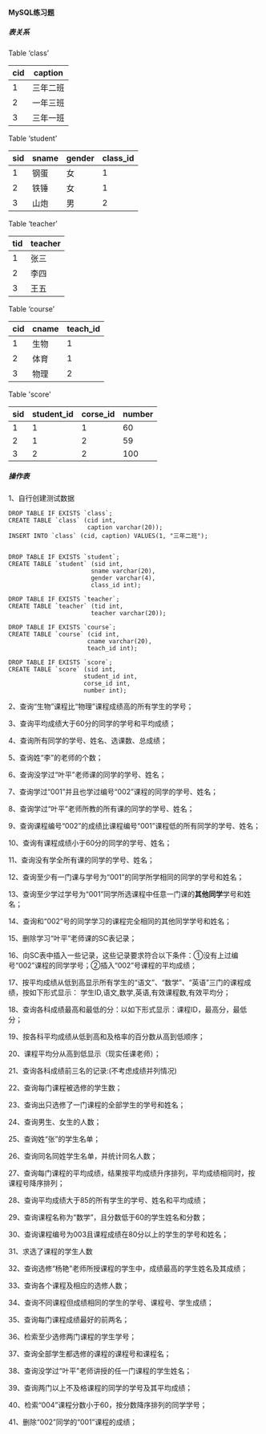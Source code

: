 #### MySQL练习题

##### 表关系

Table ‘class’

| cid  | caption  |
| ---- | -------- |
| 1    | 三年二班 |
| 2    | 一年三班 |
| 3    | 三年一班 |

Table ‘student’

| sid  | sname | gender | class_id |
| ---- | ----- | ------ | -------- |
| 1    | 钢蛋  | 女     | 1        |
| 2    | 铁锤  | 女     | 1        |
| 3    | 山炮  | 男     | 2        |

Table ‘teacher’

| tid  | teacher |
| ---- | ------- |
| 1    | 张三    |
| 2    | 李四    |
| 3    | 王五    |

Table ‘course’

| cid  | cname | teach_id |
| ---- | ----- | -------- |
| 1    | 生物  | 1        |
| 2    | 体育  | 1        |
| 3    | 物理  | 2        |

Table 'score'

| sid  | student_id | corse_id | number |
| ---- | ---------- | -------- | ------ |
| 1    | 1          | 1        | 60     |
| 2    | 1          | 2        | 59     |
| 3    | 2          | 2        | 100    |

##### 操作表

1、自行创建测试数据

```MYSQL
DROP TABLE IF EXISTS `class`;
CREATE TABLE `class` (cid int, 
                      caption varchar(20));
INSERT INTO `class` (cid, caption) VALUES(1, "三年二班");

                      
DROP TABLE IF EXISTS `student`;                      
CREATE TABLE `student` (sid int,
                       sname varchar(20),
                       gender varchar(4),
                       class_id int);
                       
DROP TABLE IF EXISTS `teacher`;                       
CREATE TABLE `teacher` (tid int,
                       teacher varchar(20));
                       
DROP TABLE IF EXISTS `course`;                          
CREATE TABLE `course` (cid int,
                      cname varchar(20),
                      teach_id int);
                      
DROP TABLE IF EXISTS `score`;                        
CREATE TABLE `score` (sid int,
                     student_id int,
                     corse_id int,
                     number int);
```



2、查询“生物”课程比“物理”课程成绩高的所有学生的学号；

3、查询平均成绩大于60分的同学的学号和平均成绩； 

4、查询所有同学的学号、姓名、选课数、总成绩；

5、查询姓“李”的老师的个数；

6、查询没学过“叶平”老师课的同学的学号、姓名；

7、查询学过“001”并且也学过编号“002”课程的同学的学号、姓名；

8、查询学过“叶平”老师所教的所有课的同学的学号、姓名；

9、查询课程编号“002”的成绩比课程编号“001”课程低的所有同学的学号、姓名；

10、查询有课程成绩小于60分的同学的学号、姓名；

11、查询没有学全所有课的同学的学号、姓名；

12、查询至少有一门课与学号为“001”的同学所学相同的同学的学号和姓名；

13、查询至少学过学号为“001”同学所选课程中任意一门课的**其他同学**学号和姓名；

14、查询和“002”号的同学学习的课程完全相同的其他同学学号和姓名；

15、删除学习“叶平”老师课的SC表记录；

16、向SC表中插入一些记录，这些记录要求符合以下条件：①没有上过编号“002”课程的同学学号；②插入“002”号课程的平均成绩； 

17、按平均成绩从低到高显示所有学生的“语文”、“数学”、“英语”三门的课程成绩，按如下形式显示： 学生ID,语文,数学,英语,有效课程数,有效平均分；

18、查询各科成绩最高和最低的分：以如下形式显示：课程ID，最高分，最低分；

19、按各科平均成绩从低到高和及格率的百分数从高到低顺序；

20、课程平均分从高到低显示（现实任课老师）；

21、查询各科成绩前三名的记录:(不考虑成绩并列情况) 

22、查询每门课程被选修的学生数；

23、查询出只选修了一门课程的全部学生的学号和姓名；

24、查询男生、女生的人数；

25、查询姓“张”的学生名单；

26、查询同名同姓学生名单，并统计同名人数；

27、查询每门课程的平均成绩，结果按平均成绩升序排列，平均成绩相同时，按课程号降序排列；

28、查询平均成绩大于85的所有学生的学号、姓名和平均成绩；

29、查询课程名称为“数学”，且分数低于60的学生姓名和分数；

30、查询课程编号为003且课程成绩在80分以上的学生的学号和姓名； 

31、求选了课程的学生人数

32、查询选修“杨艳”老师所授课程的学生中，成绩最高的学生姓名及其成绩；

33、查询各个课程及相应的选修人数；

34、查询不同课程但成绩相同的学生的学号、课程号、学生成绩；

35、查询每门课程成绩最好的前两名；

36、检索至少选修两门课程的学生学号；

37、查询全部学生都选修的课程的课程号和课程名；

38、查询没学过“叶平”老师讲授的任一门课程的学生姓名；

39、查询两门以上不及格课程的同学的学号及其平均成绩；

40、检索“004”课程分数小于60，按分数降序排列的同学学号；

41、删除“002”同学的“001”课程的成绩；

